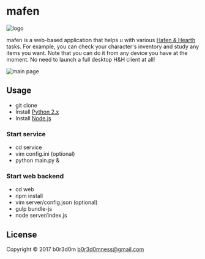 # mafen

![logo](http://www.samsmartinc.com/assets/user/upload/images/muffin.png)

mafen is a web-based application that helps u with various [Hafen & Hearth](http://www.havenandhearth.com/portal/) tasks.
For example, you can check your character's inventory and study any items you want. Note that you can do it from any device you have at the moment. No need to launch a full desktop H&H client at all!

![main page](http://i.imgur.com/BFGu2yB.png)

## Usage

* git clone
* Install [Python 2.x](https://www.python.org/)
* Install [Node.js](https://nodejs.org/en/)

### Start service
* cd service
* vim config.ini (optional)
* python main.py &

### Start web backend
* cd web
* npm install
* vim server/config.json (optional)
* gulp bundle-js
* node server/index.js

## License

Copyright © 2017 b0r3d0m <b0r3d0mness@gmail.com>

